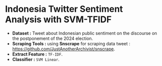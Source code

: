 # Indonesia Twitter Sentiment Analysis with SVM-TFIDF

- **Dataset :** Tweet about Indonesian public sentiment on the discourse on the postponement of the 2024 election.
- **Scraping Tools :** using **Snscrape** for scraping data tweet : https://github.com/JustAnotherArchivist/snscrape.
- **Extract Feature :** `TF-IDF`.
- **Classifier :** `SVM Linear`.
